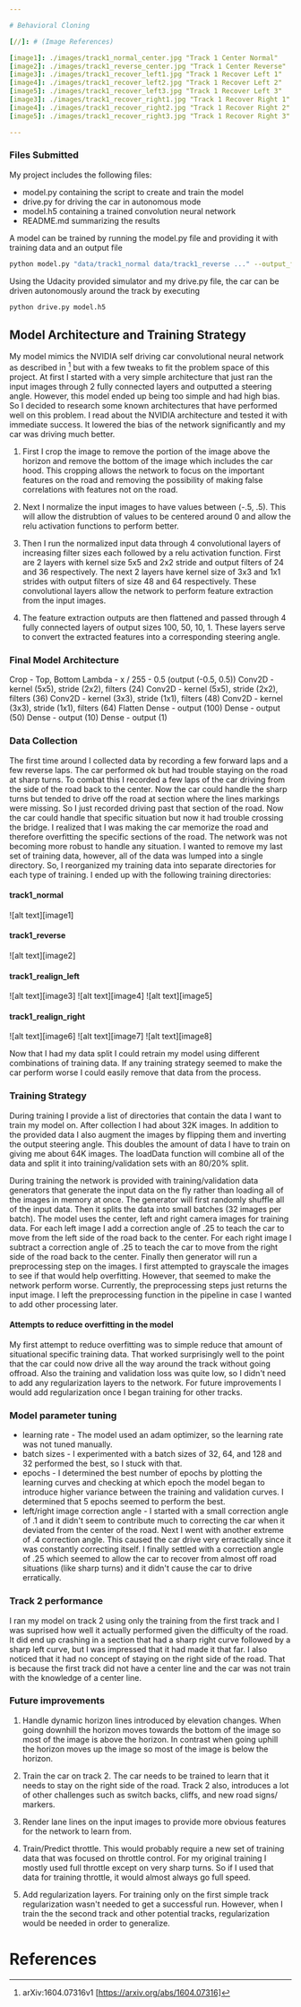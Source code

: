 ```yaml
---

# Behavioral Cloning

[//]: # (Image References)

[image1]: ./images/track1_normal_center.jpg "Track 1 Center Normal"
[image2]: ./images/track1_reverse_center.jpg "Track 1 Center Reverse"
[image3]: ./images/track1_recover_left1.jpg "Track 1 Recover Left 1"
[image4]: ./images/track1_recover_left2.jpg "Track 1 Recover Left 2"
[image5]: ./images/track1_recover_left3.jpg "Track 1 Recover Left 3"
[image3]: ./images/track1_recover_right1.jpg "Track 1 Recover Right 1"
[image4]: ./images/track1_recover_right2.jpg "Track 1 Recover Right 2"
[image5]: ./images/track1_recover_right3.jpg "Track 1 Recover Right 3"

---
```

### Files Submitted

My project includes the following files:
* model.py containing the script to create and train the model
* drive.py for driving the car in autonomous mode
* model.h5 containing a trained convolution neural network 
* README.md summarizing the results

A model can be trained by running the model.py file and providing it with training data and an output file
```sh
python model.py "data/track1_normal data/track1_reverse ..." --output_file model.h5
```

Using the Udacity provided simulator and my drive.py file, the car can be driven autonomously around the track by executing 
```sh
python drive.py model.h5
```

## Model Architecture and Training Strategy

My model mimics the NVIDIA self driving car convolutional neural network as described in [^1] but with a few tweaks to fit the problem space of this project. At first I started with a very simple architecture that just ran the input images through 2 fully connected layers and outputted a steering angle. However, this model ended up being too simple and had high bias. So I decided to research some known architectures that have performed well on this problem. I read about the NVIDIA architecture and tested it with immediate success. It lowered the bias of the network significantly and my car was driving much better.

1. First I crop the image to remove the portion of the image above the horizon and remove the bottom of the image which includes the car hood. This cropping allows the network to focus on the important features on the road and removing the possibility of making false correlations with features not on the road.

2. Next I normalize the input images to have values between (-.5, .5). This will allow the distrubtion of values to be centered around 0 and allow the relu activation functions to perform better.

3. Then I run the normalized input data through 4 convolutional layers of increasing filter sizes each followed by a relu activation function. First are 2 layers with kernel size 5x5 and 2x2 stride and output filters of 24 and 36 respectively. The next 2 layers have kernel size of 3x3 and 1x1 strides with output filters of size 48 and 64 respectively. These convolutional layers allow the network to perform feature extraction from the input images.

4. The feature extraction outputs are then flattened and passed through 4 fully connected layers of output sizes 100, 50, 10, 1. These layers serve to convert the extracted features into a corresponding steering angle.

### Final Model Architecture
Crop 	- Top, Bottom
Lambda 	- x / 255 - 0.5 (output (-0.5, 0.5))
Conv2D 	- kernel (5x5), stride (2x2), filters (24)
Conv2D 	- kernel (5x5), stride (2x2), filters (36)
Conv2D 	- kernel (3x3), stride (1x1), filters (48)
Conv2D 	- kernel (3x3), stride (1x1), filters (64)
Flatten
Dense	- output (100)
Dense	- output (50)
Dense	- output (10)
Dense	- output (1)

### Data Collection

The first time around I collected data by recording a few forward laps and a few reverse laps. The car performed ok but had trouble staying on the road at sharp turns. To combat this I recorded a few laps of the car driving from the side of the road back to the center. Now the car could handle the sharp turns but tended to drive off the road at section where the lines markings were missing. So I just recorded driving past that section of the road. Now the car could handle that specific situation but now it had trouble crossing the bridge. I realized that I was making the car memorize the road and therefore overfitting the specific sections of the road. The network was not becoming more robust to handle any situation. I wanted to remove my last set of training data, however, all of the data was lumped into a single directory. So, I reorganized my training data into separate directories for each type of training. I ended up with the following training directories:
#### track1_normal
![alt text][image1]

#### track1_reverse
![alt text][image2]

#### track1_realign_left
![alt text][image3]
![alt text][image4]
![alt text][image5]

#### track1_realign_right
![alt text][image6]
![alt text][image7]
![alt text][image8]

Now that I had my data split I could retrain my model using different combinations of training data. If any training strategy seemed to make the car perform worse I could easily remove that data from the process. 

### Training Strategy

During training I provide a list of directories that contain the data I want to train my model on. After collection I had about 32K images. In addition to the provided data I also augment the images by flipping them and inverting the output steering angle. This doubles the amount of data I have to train on giving me about 64K images. The loadData function will combine all of the data and split it into training/validation sets with an 80/20% split. 

During training the network is provided with training/validation data generators that generate the input data on the fly rather than loading all of the images in memory at once. The generator will first randomly shuffle all of the input data. Then it splits the data into small batches (32 images per batch). The model uses the center, left and right camera images for training data. For each left image I add a correction angle of .25 to teach the car to move from the left side of the road back to the center. For each right image I subtract a correction angle of .25 to teach the car to move from the right side of the road back to the center. Finally then generator will run a preprocessing step on the images. I first attempted to grayscale the images to see if that would help overfitting. However, that seemed to make the network perform worse. Currently, the preprocessing steps just returns the input image. I left the preprocessing function in the pipeline in case I wanted to add other processing later.

#### Attempts to reduce overfitting in the model 

My first attempt to reduce overfitting was to simple reduce that amount of situational specific training data. That worked surprisingly well to the point that the car could now drive all the way around the track without going offroad.
Also the training and validation loss was quite low, so I didn't need to add any regularization layers to the network. For future improvements I would add regularization once I began training for other tracks.

### Model parameter tuning

- learning rate - The model used an adam optimizer, so the learning rate was not tuned manually. 
- batch sizes   - I experimented with a batch sizes of 32, 64, and 128 and 32 performed the best, so I stuck with that.
- epochs        - I determined the best number of epochs by plotting the learning curves and checking at which epoch the model began to introduce higher variance between the training and validation curves. I determined that 5 epochs seemed to perform the best.
- left/right image correction angle - I started with a small correction angle of .1 and it didn't seem to contribute much to correcting the car when it deviated from the center of the road. Next I went with another extreme of .4 correction angle. This caused the car drive very erractically since it was constantly correcting itself. I finally settled with a correction angle of .25 which seemed to allow the car to recover from almost off road situations (like sharp turns) and it didn't cause the car to drive erratically. 

### Track 2 performance

I ran my model on track 2 using only the training from the first track and I was suprised how well it actually performed given the difficulty of the road. It did end up crashing in a section that had a sharp right curve followed by a sharp left curve, but I was impressed that it had made it that far. I also noticed that it had no concept of staying on the right side of the road. That is because the first track did not have a center line and the car was not train with the knowledge of a center line.

### Future improvements

1. Handle dynamic horizon lines introduced by elevation changes. When going downhill the horizon moves towards the bottom of the image so most of the image is above the horizon. In contrast when going uphill the horizon moves up the image so most of the image is below the horizon.

2. Train the car on track 2. The car needs to be trained to learn that it needs to stay on the right side of the road. Track 2 also, introduces a lot of other challenges such as switch backs, cliffs, and new road signs/ markers.

3. Render lane lines on the input images to provide more obvious features for the network to learn from.

4. Train/Predict throttle. This would probably require a new set of training data that was focused on throttle control. For my original training I mostly used full throttle except on very sharp turns. So if I used that data for training throttle, it would almost always go full speed.

5. Add regularization layers. For training only on the first simple track regularization wasn't needed to get a successful run. However, when I train the the second track and other potential tracks, regularization would be needed in order to generalize.
 
# References
[^1]: arXiv:1604.07316v1 [https://arxiv.org/abs/1604.07316]

